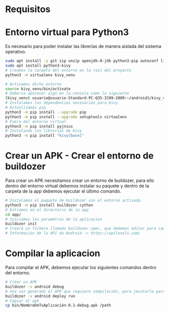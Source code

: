 # Requisitos

# Entorno virtual para Python3

Es necesario para poder instalar las librerías de manera aislada del sistema operativo.
```bash
sudo apt install -y git zip unzip openjdk-8-jdk python3-pip autoconf libtool pkg-config zlib1g-dev libncurses5-dev libncursesw5-dev libtinfo5 cmake libffi-dev libssl-dev gradle openjdk-20-jdk
sudo apt install python3-kivy
# Creamos la carpeta del entorno en la raíz del proyecto
python3 -m virtualenv kivy_venv

# Activamos dicho entorno
source kivy_venv/bin/activate
# Debería aparecer algo en la consola como lo siguiente
(kivy_venv) usuario@usuario-Standard-PC-Q35-ICH9-2009:~/android1/kivy_venv
# Instalamos las dependencias necesarias para Kivy
# Actualizamos pip
python3 -m pip install --upgrade pip 
python3 -m pip install --upgrade setuptools virtualenv
# Fuera del entorno virtual
python3 -m pip install pyjnius
# Instalando las librerías de Kivy
python3 -m pip install "kivy[base]"
```

# Crear un APK - Crear el entorno de buildozer

Para crear un APK necesitamos crear un entorno de buildozer, para ello dentro del entorno virtual debemos instalar su paquete y dentro de la 
carpeta de la app debemos ejecutar el último comando.

```bash
# Instalamos el paquete de buildozer con el entorno activado.
python3 -m pip install buildozer cython
# Entramos en el directorio de la app
cd app/
# Iniciamos los parametros de la aplicacion
buildozer init
# Creará un fichero llamado buildozer.spec, que debemos editar para cambiar el nombre de la app y poner la appi adecuada de Android.
# Información de la API de Android -> https://apilevels.com/
```
# Compilar la aplicacion
Para compilar el APK, debemos ejecutar los siguientes comandos dentro del entorno.

```bash
# Crear un APK 
buildozer -v android debug
# Una vez generado el APK que requiere compilación, para jecutarlo para Android, requiere de un smartphone conectado
buildozer -v android deploy run
# Copiar el apk
cp bin/NombreDeTuAplicación-0.1-debug.apk /path
```